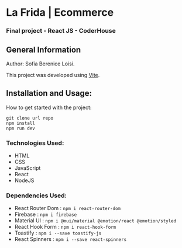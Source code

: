 # La Frida | Ecommerce
### Final project - React JS - CoderHouse 

## General Information
Author: Sofía Berenice Loisi.

This project was developed using [Vite](https://vitejs.dev/).

## Installation and Usage:
How to get started with the project:
```
git clone url repo
npm install
npm run dev
```

### Technologies Used:
- HTML
- CSS
- JavaScript
- React
- NodeJS

### Dependencies Used:
- React Router Dom : ``` npm i react-router-dom ```
- Firebase : ``` npm i firebase ```
- Material UI : ``` npm i @mui/material @emotion/react @emotion/styled ```
- React Hook Form : ``` npm i react-hook-form ```
- Toastify : ``` npm i --save toastify-js ```
- React Spinners : ``` npm i --save react-spinners ```



